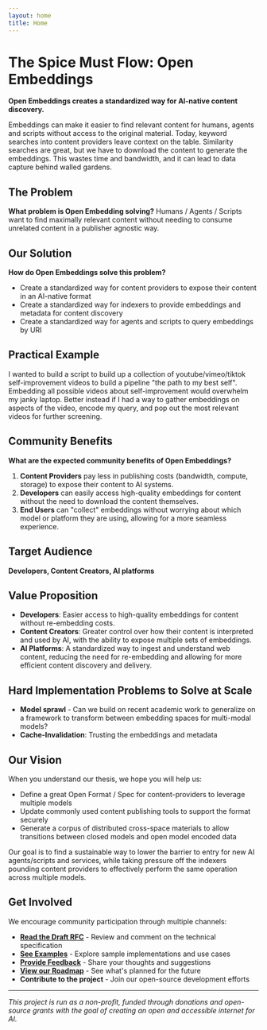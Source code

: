 ```yaml
---
layout: home
title: Home
---
```


# The Spice Must Flow: Open Embeddings

**Open Embeddings creates a standardized way for AI-native content discovery.**

Embeddings can make it easier to find relevant content for humans, agents and scripts without access to the original material. Today, keyword searches into content providers leave context on the table. Similarity searches are great, but we have to download the content to generate the embeddings. This wastes time and bandwidth, and it can lead to data capture behind walled gardens.

## The Problem

**What problem is Open Embedding solving?**
Humans / Agents / Scripts want to find maximally relevant content without needing to consume unrelated content in a publisher agnostic way.

## Our Solution

**How do Open Embeddings solve this problem?**
- Create a standardized way for content providers to expose their content in an AI-native format
- Create a standardized way for indexers to provide embeddings and metadata for content discovery  
- Create a standardized way for agents and scripts to query embeddings by URI

## Practical Example

I wanted to build a script to build up a collection of youtube/vimeo/tiktok self-improvement videos to build a pipeline "the path to my best self". Embedding all possible videos about self-improvement would overwhelm my janky laptop. Better instead if I had a way to gather embeddings on aspects of the video, encode my query, and pop out the most relevant videos for further screening.

## Community Benefits

**What are the expected community benefits of Open Embeddings?**

1. **Content Providers** pay less in publishing costs (bandwidth, compute, storage) to expose their content to AI systems.
2. **Developers** can easily access high-quality embeddings for content without the need to download the content themselves.
3. **End Users** can "collect" embeddings without worrying about which model or platform they are using, allowing for a more seamless experience.

## Target Audience

**Developers, Content Creators, AI platforms**

## Value Proposition

- **Developers**: Easier access to high-quality embeddings for content without re-embedding costs.
- **Content Creators**: Greater control over how their content is interpreted and used by AI, with the ability to expose multiple sets of embeddings.
- **AI Platforms**: A standardized way to ingest and understand web content, reducing the need for re-embedding and allowing for more efficient content discovery and delivery.

## Hard Implementation Problems to Solve at Scale

- **Model sprawl** - Can we build on recent academic work to generalize on a framework to transform between embedding spaces for multi-modal models?
- **Cache-Invalidation**: Trusting the embeddings and metadata

## Our Vision

When you understand our thesis, we hope you will help us:

* Define a great Open Format / Spec for content-providers to leverage multiple models
* Update commonly used content publishing tools to support the format securely  
* Generate a corpus of distributed cross-space materials to allow transitions between closed models and open model encoded data

Our goal is to find a sustainable way to lower the barrier to entry for new AI agents/scripts and services, while taking pressure off the indexers pounding content providers to effectively perform the same operation across multiple models.

## Get Involved

We encourage community participation through multiple channels:

- **[Read the Draft RFC](rfc.html)** - Review and comment on the technical specification
- **[See Examples](examples.html)** - Explore sample implementations and use cases
- **[Provide Feedback](feedback.html)** - Share your thoughts and suggestions
- **[View our Roadmap](roadmap.html)** - See what's planned for the future
- **Contribute to the project** - Join our open-source development efforts

---

*This project is run as a non-profit, funded through donations and open-source grants with the goal of creating an open and accessible internet for AI.*
